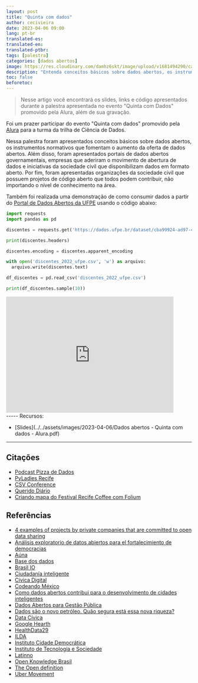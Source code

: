 ```yaml
---
layout: post
title: "Quinta com dados"
author: cecivieira
date: 2023-04-06 09:00
lang: pt-br
translated-es: 
translated-en: 
translated-ptbr: 
tags: [palestra]
categories: [dados abertos]
image: https://res.cloudinary.com/damhz6skt/image/upload/v1681494290/capas-site/26_rg2vvs.jpg
description: "Entenda conceitos básicos sobre dados abertos, os instrumentos normativos que fomentam o aumento da oferta de dados abertos, além disso são apresentados portais de dados abertos governamentais, empresas que aderiram o movimento de abertura de dados e iniciativas da sociedade civil que disponibilizam dados em formato aberto. Por fim, são apresentadas organizações da sociedade civil que possuem projetos de código aberto que todos podem contribuir."
toc: false
beforetoc:
---
```

> Nesse artigo você encontrará os slides, links e código apresentados durante a palestra apresentada no evento "Quinta com Dados" promovido pela Alura, além de sua gravação.

Foi um prazer participar do evento "Quinta com dados" promovido pela [Alura](https://www.alura.com.br/) para a turma da trilha de Ciência de Dados.

Nessa palestra foram apresentados conceitos básicos sobre dados abertos, os instrumentos normativos que fomentam o aumento da oferta de dados abertos. Além disso, foram apresentados portais de dados abertos governamentais, empresas que aderiram o movimento de abertura de dados e iniciativas da sociedade civil que disponibilizam dados em formato aberto. Por fim, foram apresentadas organizações da sociedade civil que possuem projetos de código aberto que todos podem contribuir, não importando o nível de conhecimento na área.

Também foi realizada uma demonstração de como consumir dados a partir do [Portal de Dados Abertos da UFPE](dados.ufpe.br/) usando o código abaixo:

```python
import requests
import pandas as pd

discentes = requests.get('https://dados.ufpe.br/dataset/cba99924-ad97-45f6-9d1c-f4fb7a940c6f/resource/3ec70513-eca6-453d-95d1-fde1f1972a11/download/discentes-ingressos-cursos-graduacao-2022-ufpe.csv.csv')

print(discentes.headers)

discentes.encoding = discentes.apparent_encoding

with open('discentes_2022_ufpe.csv', 'w') as arquivo:
  arquivo.write(discentes.text)

df_discentes = pd.read_csv('discentes_2022_ufpe.csv')

print(df_discentes.sample(10))
```
<div class="container text-center">
  <iframe width="90%" height="315" title="Quinta Com Dados com Ana Cecília | 06/04" src="https://www.youtube.com/embed/__lmwfkaOjE" frameborder="0" allowfullscreen></iframe>
</div>
-----
Recursos:

- [Slides](../../assets/images/2023-04-06/Dados abertos - Quinta com dados - Alura.pdf)

-----

## Citações
- [Podcast Pizza de Dados](https://pizzadedados.com/)
- [PyLadies Recife](https://www.instagram.com/pyladiesrecife/)
- [CSV Conference](https://twitter.com/CSVConference)
- [Querido Diário](https://queridodiario.ok.org.br/)
- [Criando mapa do Festival Recife Coffee com Folium](ttps://cecivieira.com/criando-o-mapa-do-festival-recife-coffee-com-folium/)

## Referências

- [4 examples of projects by private companies that are committed to open data sharing](https://datos.gob.es/en/blog/4-examples-projects-private-companies-are-committed-open-data-sharing)
- [Análisis exploratorio de datos abiertos para el fortalecimiento de democracias](https://cecivieira.com/es/analisis-exploratorio-de-datos-abiertos-para-el-fortalecimiento-de-democracias/)
- [Aúna](https://www.auna.org.mx/)
- [Base dos dados](https://basedosdados.org/)
- [Brasil IO](https://brasil.io/home/)
- [Ciudadanía inteligente](https://ciudadaniai.org/)
- [Cívica Digital](https://civica.digital/)
- [Codeando México](http://codeandomexico.org/)
- [Como dados abertos contribui para o desenvolvimento de cidades inteligentes](https://cecivieira.com/como-dados-abertos-contribui-para-o-desenvolvimento-de-cidades-inteligentes/)
- [Dados Abertos para Gestão Pública](https://cecivieira.com/dados-abertos-para-gestao-publica/)
- [Dados são o novo petróleo. Quão segura está essa nova riqueza?](https://www.cesar.org.br/pt/w/dados-sao-o-novo-petroleo-quao-segura-esta-essa-nova-riqueza)
- [Data Cívica](https://datacivica.org/)
- [Google Hearth](https://health.google.com/covid-19/open-data/)
- [HealthData29](https://www.healthdata29.org/platform)
- [ILDA](https://idatosabiertos.org/)
- [Instituto Cidade Democrática](https://cidadedemocratica.org.br)
- [Instituto de Tecnologia e Sociedade](https://itsrio.org/pt/home/)
- [Latinno](https://latinno.net/es/)
- [Open Knowledge Brasil](https://ok.org.br/)
- [The Open definition](http://opendefinition.org/)
- [Uber Movement](https://movement.uber.com/?lang=pt-BR)